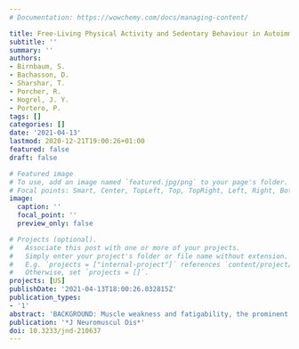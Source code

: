 ```yaml
---
# Documentation: https://wowchemy.com/docs/managing-content/

title: Free-Living Physical Activity and Sedentary Behaviour in Autoimmune Myasthenia Gravis: A Cross-Sectional Study
subtitle: ''
summary: ''
authors:
- Birnbaum, S.
- Bachasson, D.
- Sharshar, T.
- Porcher, R.
- Hogrel, J. Y.
- Portero, P.
tags: []
categories: []
date: '2021-04-13'
lastmod: 2020-12-21T19:00:26+01:00
featured: false
draft: false

# Featured image
# To use, add an image named `featured.jpg/png` to your page's folder.
# Focal points: Smart, Center, TopLeft, Top, TopRight, Left, Right, BottomLeft, Bottom, BottomRight.
image:
  caption: ''
  focal_point: ''
  preview_only: false

# Projects (optional).
#   Associate this post with one or more of your projects.
#   Simply enter your project's folder or file name without extension.
#   E.g. `projects = ["internal-project"]` references `content/project/deep-learning/index.md`.
#   Otherwise, set `projects = []`.
projects: [US]
publishDate: '2021-04-13T18:00:26.032815Z'
publication_types:
- '1'
abstract: 'BACKGROUND: Muscle weakness and fatigability, the prominent symptoms of autoimmune myasthenia gravis (MG), impact negatively on daily function and quality of life (QoL). It is currently unclear as to what extent symptoms limit activity and whether physical activity (PA) behaviours are associated with reduced QoL. OBJECTIVES: This study aimed to describe habitual PA patterns and explore relationships between PA metrics, clinical MG characteristics, and health-related QoL (HRQoL). METHODS: PA data from a trunk tri-axial accelerometer worn for seven days, was collected from females with generalized, stable MG and compared to control subjects. MG-specific evaluations, the six-minute walk test and knee extension strength were assessed in individuals with MG (IwMG). Mann-Whitney tests were used to study between-group differences. Spearman rank correlation coefficient was performed to explore relationships between variables. RESULTS: Thirty-three IwMG (mean (SD) age 45 (11) years) and 66 control subjects were included. IwMG perform less vigorous-intensity PA than control subjects (p = 0.001), spend more time sedentary (p = 0.02) and engage in less and shorter durations of moderate-vigorous-intensity PA (MVPA). For IwMG, habitual PA correlated positively with 6 min walking distance (rho = 0.387, p = 0.029) and negatively with body mass index (rho = -0.407, p = 0.019). We did not find any association between PA or sedentary behaviour and; HRQoL, symptom severity nor lower limb strength. CONCLUSIONS: Individuals with stable MG perform less PA, at lower intensities, and are more inactive than controls individuals. Further research is warranted to understand factors influencing PA patterns in MG and whether interventions could be successful in increasing PA quantity and intensity in IwMG.'
publication: '*J Neuromuscul Dis*'
doi: 10.3233/jnd-210637
---
```

